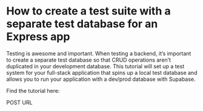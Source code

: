 # How to create a test suite with a separate test database for an Express app

Testing is awesome and important. When testing a backend, it’s important to create a separate test database so that CRUD operations aren’t duplicated in your development database. This tutorial will set up a test system for your full-stack application that spins up a local test database and allows you to run your application with a dev/prod database with Supabase. 

Find the tutorial here: 

POST URL 